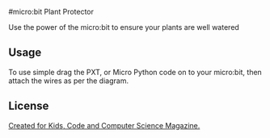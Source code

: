 #micro:bit Plant Protector

Use the power of the micro:bit to ensure your plants are well watered

## Usage
To use simple drag the PXT, or Micro Python code on to your micro:bit, then attach the wires as per the diagram.

## License

[Created for Kids, Code and Computer Science Magazine.](https://www.kidscodecs.com/)

